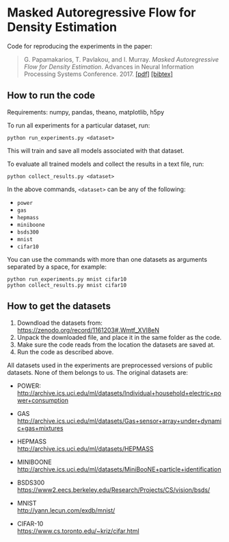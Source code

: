 # Masked Autoregressive Flow for Density Estimation

Code for reproducing the experiments in the paper:

> G. Papamakarios, T. Pavlakou, and I. Murray. _Masked Autoregressive Flow for Density Estimation_. Advances in Neural Information Processing Systems Conference. 2017.
> [[pdf]](https://arxiv.org/pdf/1705.07057.pdf) [[bibtex]](http://homepages.inf.ed.ac.uk/s1459647/bibtex/maf.bib)

## How to run the code

Requirements: numpy, pandas, theano, matplotlib, h5py

To run all experiments for a particular dataset, run:

```
python run_experiments.py <dataset>
```

This will train and save all models associated with that dataset.

To evaluate all trained models and collect the results in a text file, run:

```
python collect_results.py <dataset>
```

In the above commands, `<dataset>` can be any of the following:
* `power`
* `gas`
* `hepmass`
* `miniboone`
* `bsds300`
* `mnist`
* `cifar10`

You can use the commands with more than one datasets as arguments separated by a space, for example:

```
python run_experiments.py mnist cifar10  
python collect_results.py mnist cifar10
```

## How to get the datasets

1. Downdload the datasets from: https://zenodo.org/record/1161203#.Wmtf_XVl8eN
2. Unpack the downloaded file, and place it in the same folder as the code.
3. Make sure the code reads from the location the datasets are saved at.
4. Run the code as described above.

All datasets used in the experiments are preprocessed versions of public datasets. None of them belongs to us. The original datasets are:

* POWER:  
  http://archive.ics.uci.edu/ml/datasets/Individual+household+electric+power+consumption

* GAS  
  http://archive.ics.uci.edu/ml/datasets/Gas+sensor+array+under+dynamic+gas+mixtures

* HEPMASS  
  http://archive.ics.uci.edu/ml/datasets/HEPMASS

* MINIBOONE  
  http://archive.ics.uci.edu/ml/datasets/MiniBooNE+particle+identification

* BSDS300  
  https://www2.eecs.berkeley.edu/Research/Projects/CS/vision/bsds/

* MNIST  
  http://yann.lecun.com/exdb/mnist/

* CIFAR-10  
  https://www.cs.toronto.edu/~kriz/cifar.html
